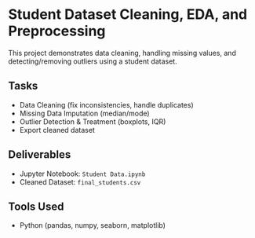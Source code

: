 # Student Dataset Cleaning, EDA, and Preprocessing

This project demonstrates data cleaning, handling missing values, and detecting/removing outliers using a student dataset.

## Tasks
- Data Cleaning (fix inconsistencies, handle duplicates)
- Missing Data Imputation (median/mode)
- Outlier Detection & Treatment (boxplots, IQR)
- Export cleaned dataset

## Deliverables
- Jupyter Notebook: `Student Data.ipynb`
- Cleaned Dataset: `final_students.csv`

## Tools Used
- Python (pandas, numpy, seaborn, matplotlib)
